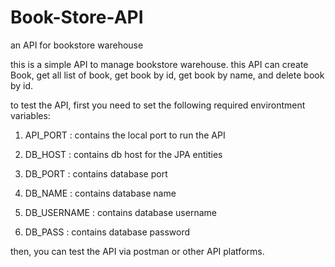 # Book-Store-API
an API for bookstore warehouse

this is a simple API to manage bookstore warehouse. this API can create Book, get all list of book, get book by id, get book by name, and delete book by id. <p>
to test the API, first you need to set the following required environtment variables: <p>
1. API_PORT : contains the local port to run the API <p>
2. DB_HOST : contains db host for the JPA entities <p>
3. DB_PORT : contains database port <p>
4. DB_NAME : contains database name <p>
5. DB_USERNAME : contains database username <p>
6. DB_PASS : contains database password <p>

then, you can test the API via postman or other API platforms.
